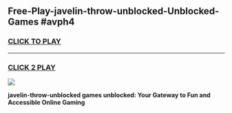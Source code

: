 
## Free-Play-javelin-throw-unblocked-Unblocked-Games #avph4
<h3>
<a href="https://news.freeplayer.one?title=javelin-throw-unblocked&ref=8M">CLICK TO PLAY</a></h3>
<hr>

<h3>
<a href="https://news.freeplayer.one?title=javelin-throw-unblocked&ref=8M">CLICK 2 PLAY</a>
  
</h3>

<a href="https://news.freeplayer.one?title=javelin-throw-unblocked&ref=8M"><img src="https://clearcache.store/games.png"></a>


**javelin-throw-unblocked games unblocked: Your Gateway to Fun and Accessible Online Gaming**
